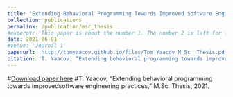 ```yaml
---
title: "Extending Behavioral Programming Towards Improved Software Engineering Practices"
collection: publications
permalink: /publication/msc_thesis
#excerpt: 'This paper is about the number 1. The number 2 is left for future work.'
date: 2021-06-01
#venue: 'Journal 1'
paperurl: 'http://tomyaacov.github.io/files/Tom_Yaacov_M_Sc__Thesis.pdf'
citation: 'T. Yaacov, “Extending behavioral programming towards improvedsoftware engineering practices,” M.Sc. Thesis, 2021.'
---
```

#[Download paper here](http://academicpages.github.io/files/Tom_Yaacov_M_Sc__Thesis.pdf)
#T. Yaacov, “Extending behavioral programming towards improvedsoftware engineering practices,” M.Sc. Thesis, 2021.
